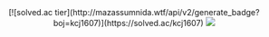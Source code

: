 <div align="center">
[![solved.ac tier](http://mazassumnida.wtf/api/v2/generate_badge?boj=kcj1607)](https://solved.ac/kcj1607)
<img src="http://mazandi.herokuapp.com/api?handle=kcj1607&theme=warm"/>
